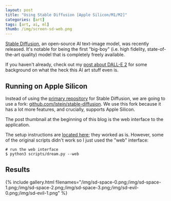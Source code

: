 ```yaml
---
layout: post
title: "Using Stable Diffusion [Apple Silicon/M1/M2]"
categories: [art]
tags: [art, ai, ml]
thumb: /img/screen-sd-web.png
---
```


[Stable Diffusion](https://stability.ai/blog/stable-diffusion-announcement), an open-source AI text-image model, was recently released. It's notable for being the first "big-boy" (i.e. high fidelity, state-of-the-art quality) model that is completely freely available. 

If you haven't already, check out my [post about DALL-E 2](/dalle2) for some background on what the heck this AI art stuff even is.


## Running on Apple Silicon

Instead of using the [primary repository](https://github.com/CompVis/stable-diffusion) for Stable Diffusion, we are going to use a fork: [github.com/lstein/stable-diffusion](https://github.com/lstein/stable-diffusion). We use this fork because it has a lot more features, and crucially, supports Apple Silicon.

The post thumbnail at the beginning of this blog is the web interface to the application.

The setup instructions are [located here](https://github.com/lstein/stable-diffusion/blob/main/README-Mac-MPS.md); they worked as is. However, some of the original scripts didn't work so I just used the "web" interface:

```shell
# run the web interface
$ python3 scripts/dream.py --web
```

## Results

{% include gallery.html filenames="/img/sd-space-0.png;/img/sd-space-1.png;/img/sd-space-2.png;/img/sd-space-3.png;/img/sd-evil-0.png;/img/sd-evil-1.png" %}
